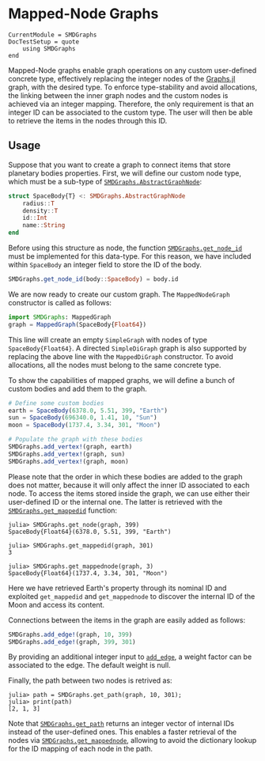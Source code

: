
# Mapped-Node Graphs

```@meta
CurrentModule = SMDGraphs
DocTestSetup = quote 
    using SMDGraphs
end
```

Mapped-Node graphs enable graph operations on any custom user-defined 
concrete type, effectively replacing the integer nodes of the [Graphs.jl](https://github.com/JuliaGraphs/Graphs.jl)
graph, with the desired type. To enforce type-stability and avoid allocations, 
the linking between the inner graph nodes and the custom nodes is achieved via 
an integer mapping. Therefore, the only requirement is that an integer ID can 
be associated to the custom type. The user will then be able to retrieve the 
items in the nodes through this ID.

## Usage
Suppose that you want to create a graph to connect items that store planetary bodies 
properties. First, we will define our custom node type, which must be 
a sub-type of [`SMDGraphs.AbstractGraphNode`](@ref):

```julia
struct SpaceBody{T} <: SMDGraphs.AbstractGraphNode
    radius::T
    density::T
    id::Int 
    name::String
end
```

Before using this structure as node, the function [`SMDGraphs.get_node_id`](@ref) must be implemented for this data-type. For this reason, we have included within `SpaceBody` an integer field to store the ID of the body.

```julia
SMDGraphs.get_node_id(body::SpaceBody) = body.id
```

We are now ready to create our custom graph. The `MappedNodeGraph`
constructor is called as follows:

```julia
import SMDGraphs: MappedGraph
graph = MappedGraph(SpaceBody{Float64})
```

This line will create an empty `SimpleGraph` with nodes of type `SpaceBody{Float64}`.
A directed `SimpleDiGraph` graph is also supported by replacing the above line 
with the `MappedDiGraph` constructor. To avoid allocations, all the nodes must belong 
to the same concrete type.

To show the capabilities of mapped graphs, we will define a bunch of custom bodies and add
them to the graph. 

```julia
# Define some custom bodies 
earth = SpaceBody(6378.0, 5.51, 399, "Earth")
sun = SpaceBody(696340.0, 1.41, 10, "Sun")
moon = SpaceBody(1737.4, 3.34, 301, "Moon")

# Populate the graph with these bodies
SMDGraphs.add_vertex!(graph, earth)
SMDGraphs.add_vertex!(graph, sun)
SMDGraphs.add_vertex!(graph, moon)
```

Please note that the order in which these bodies are added to the graph does not matter, 
because it will only affect the inner ID associated to each node. To access the items 
stored inside the graph, we can use either their user-defined ID or the internal one. The latter is retrieved with the [`SMDGraphs.get_mappedid`](@ref) function:

```julia-repl
julia> SMDGraphs.get_node(graph, 399)
SpaceBody{Float64}(6378.0, 5.51, 399, "Earth")

julia> SMDGraphs.get_mappedid(graph, 301)
3

julia> SMDGraphs.get_mappednode(graph, 3)
SpaceBody{Float64}(1737.4, 3.34, 301, "Moon")
```
Here we have retrieved Earth's property through its nominal ID and exploited 
`get_mappedid` and `get_mappednode` to discover the internal ID of the Moon and
access its content.

Connections between the items in the graph are easily added as follows: 
```julia
SMDGraphs.add_edge!(graph, 10, 399)
SMDGraphs.add_edge!(graph, 399, 301)
```
By providing an additional integer input to [`add_edge`](@ref), a weight factor 
can be associated to the edge. The default weight is null.

Finally, the path between two nodes is retrived as: 
```julia-repl
julia> path = SMDGraphs.get_path(graph, 10, 301);
julia> print(path)
[2, 1, 3]
```

Note that [`SMDGraphs.get_path`](@ref) returns an integer vector of internal IDs instead of the user-defined ones. This enables a faster retrieval of the nodes via [`SMDGraphs.get_mappednode`](@ref), allowing to avoid the dictionary lookup for the ID mapping of each node in the path.